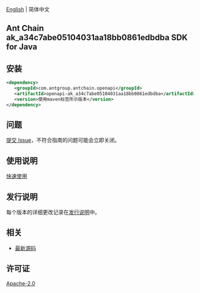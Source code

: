 [English](README.md) | 简体中文

## Ant Chain ak_a34c7abe05104031aa18bb0861edbdba SDK for Java

## 安装

```xml
<dependency>
   <groupId>com.antgroup.antchain.openapi</groupId>
   <artifactId>openapi-ak_a34c7abe05104031aa18bb0861edbdba</artifactId>
   <version>使用maven标签所示版本</version>
</dependency>
```

## 问题

[提交 Issue](https://github.com/alipay/antchain-openapi-prod-sdk/issues/new)，不符合指南的问题可能会立即关闭。

## 使用说明

[快速使用](https://github.com/alipay/antchain-openapi-prod-sdk)

## 发行说明

每个版本的详细更改记录在[发行说明](./ChangeLog.txt)中。

## 相关

- [最新源码](https://github.com/alipay/antchain-openapi-prod-sdk/)

## 许可证

[Apache-2.0](http://www.apache.org/licenses/LICENSE-2.0)

